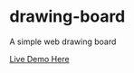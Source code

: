# drawing-board
A simple web drawing board

[Live Demo Here](https://drawing-board-production.up.railway.app)
